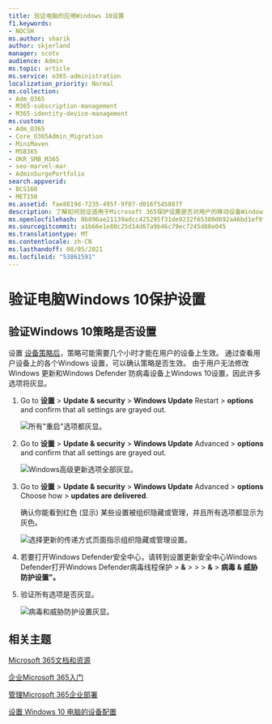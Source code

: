 ```yaml
---
title: 验证电脑的应用Windows 10设置
f1.keywords:
- NOCSH
ms.author: sharik
author: skjerland
manager: scotv
audience: Admin
ms.topic: article
ms.service: o365-administration
localization_priority: Normal
ms.collection:
- Adm_O365
- M365-subscription-management
- M365-identity-device-management
ms.custom:
- Adm_O365
- Core_O365Admin_Migration
- MiniMaven
- MSB365
- OKR_SMB_M365
- seo-marvel-mar
- AdminSurgePortfolio
search.appverid:
- BCS160
- MET150
ms.assetid: fae8819d-7235-495f-9f07-d016f545887f
description: 了解如何验证适用于Microsoft 365保护设置是否对用户的移动设备Windows 10生效。
ms.openlocfilehash: 0b896ae21139adcc425295f31de9232f65380d692a46bd1ef9f81d4516e0e9ec
ms.sourcegitcommit: a1b66e1e80c25d14d67a9b46c79ec7245d88e045
ms.translationtype: MT
ms.contentlocale: zh-CN
ms.lasthandoff: 08/05/2021
ms.locfileid: "53861591"
---
```

# <a name="validate-device-protection-settings-for-windows-10-pcs"></a>验证电脑Windows 10保护设置

## <a name="verify-that-windows-10-device-policies-are-set"></a>验证Windows 10策略是否设置

设置 [设备策略后](protection-settings-for-windows-10-pcs.md)，策略可能需要几个小时才能在用户的设备上生效。 通过查看用户设备上的各个Windows 设置，可以确认策略是否生效。 由于用户无法修改 Windows 更新和Windows Defender 防病毒设备上Windows 10设置，因此许多选项将灰显。
  
1. Go to **设置** \> **Update &amp; security** \> **Windows Update** Restart \> **options** and confirm that all settings are grayed out. 
    
    ![所有"重启"选项都灰显。](../media/31308da9-18b0-47c5-bbf6-d5fa6747c376.png)
  
2. Go to **设置** \> **Update &amp; security** \> **Windows Update** Advanced \> **options** and confirm that all settings are grayed out. 
    
    ![Windows高级更新选项全部灰显。](../media/049cf281-d503-4be9-898b-c0a3286c7fc2.png)
  
3. Go to **设置** \> **Update &amp; security** \> **Windows Update** Advanced \> **options** Choose how \> **updates are delivered**.
    
    确认你能看到红色 (显示) 某些设置被组织隐藏或管理，并且所有选项都显示为灰色。
    
    ![选择更新的传递方式页面指示组织隐藏或管理设置。](../media/6b3e37c5-da41-4afd-9983-b4f406216b59.png)
  
4. 若要打开Windows Defender安全中心，请转到设置更新安全中心Windows Defender打开Windows Defender病毒线程保护 \> **&amp;** \>  \>  \> **&amp;** \> **病毒 &amp; 威胁防护设置"。** 
    
5. 验证所有选项是否灰显。 
    
    ![病毒和威胁防护设置灰显。](../media/9ca68d40-a5d9-49d7-92a4-c581688b5926.png)
  
## <a name="related-topics"></a>相关主题

[Microsoft 365文档和资源](./index.yml)
  
[企业Microsoft 365入门](microsoft-365-business-overview.md)
  
[管理Microsoft 365企业部署](manage.md)
  
[设置 Windows 10 电脑的设备配置](protection-settings-for-windows-10-pcs.md)
